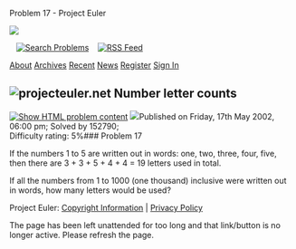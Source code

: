 







Problem 17 - Project Euler










![](themes/20210213/logo_default.png)

   [![Search Problems](images/icons/search_engine.png "Search Problems")](search)    [![RSS Feed](images/icons/news_feed.png "RSS Feed")](rss2_euler.xml)

 

[About](about "About")
[Archives](archives "Archives")
[Recent](recent "Recent")
[News](news "News")
[Register](register "Register")
[Sign In](sign_in "Sign In")

 

![projecteuler.net](images/clipart/print_page_logo.png)
Number letter counts
--------------------

[![](images/icons/file_html.png "Show HTML problem content")](minimal=17) ![](images/icons/info.png)Published on Friday, 17th May 2002, 06:00 pm; Solved by 152790;  
Difficulty rating: 5%### Problem 17



If the numbers 1 to 5 are written out in words: one, two, three, four, five, then there are 3 + 3 + 5 + 4 + 4 = 19 letters used in total.


If all the numbers from 1 to 1000 (one thousand) inclusive were written out in words, how many letters would be used? 


  
  

  
 
 

Project Euler: [Copyright Information](copyright) | [Privacy Policy](privacy)
 


The page has been left unattended for too long and that link/button is no longer active. Please refresh the page.



 



